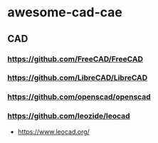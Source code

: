 # awesome-cad-cae

## CAD

### https://github.com/FreeCAD/FreeCAD

### https://github.com/LibreCAD/LibreCAD

### https://github.com/openscad/openscad

### https://github.com/leozide/leocad

- https://www.leocad.org/
        
        
